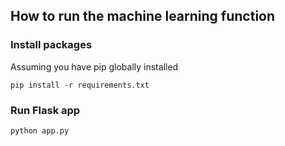 ## How to run the machine learning function

### Install packages
Assuming you have pip globally installed
```
pip install -r requirements.txt
```

### Run Flask app
```
python app.py
```
